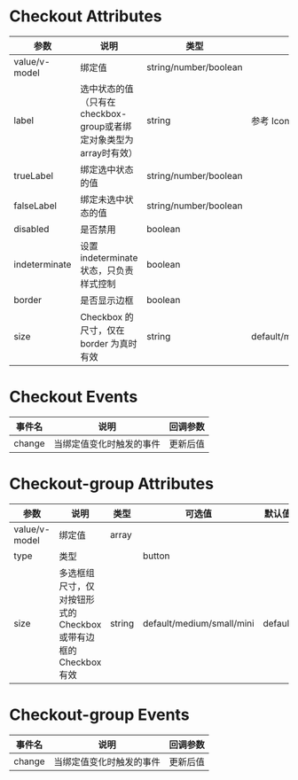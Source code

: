 
# Checkout Attributes

参数|说明|类型|可选值|默认值
-|-|-|-|-|
value/v-model|绑定值|string/number/boolean||
label|选中状态的值（只有在checkbox-group或者绑定对象类型为array时有效）|string|参考 Icon 组件||
trueLabel|绑定选中状态的值|string/number/boolean||
falseLabel|绑定未选中状态的值|string/number/boolean||
disabled|是否禁用|boolean||false
indeterminate|设置 indeterminate 状态，只负责样式控制|boolean||false
border|是否显示边框|boolean||false
size|Checkbox 的尺寸，仅在 border 为真时有效|string|default/medium/small/mini|default

# Checkout Events

事件名|说明|回调参数
-|-|-|
change|当绑定值变化时触发的事件|更新后值

# Checkout-group Attributes

参数|说明|类型|可选值|默认值
-|-|-|-|-|
value/v-model|绑定值|array||
type|类型||button|
size|多选框组尺寸，仅对按钮形式的 Checkbox 或带有边框的 Checkbox 有效|string|default/medium/small/mini|default

# Checkout-group Events

事件名|说明|回调参数
-|-|-|
change|当绑定值变化时触发的事件|更新后值

